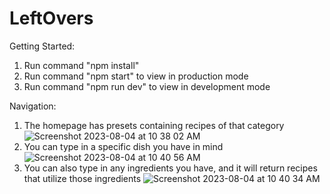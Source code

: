# LeftOvers
Getting Started:
1. Run command "npm install"
2. Run command "npm start" to view in production mode
3. Run command "npm run dev" to view in development mode

Navigation:
1. The homepage has presets containing recipes of that category
![Screenshot 2023-08-04 at 10 38 02 AM](https://github.com/davidchuang5/LeftOvers/assets/110566167/7a4b0891-b17d-4c7c-8ea7-c77c79ffe3da)
2. You can type in a specific dish you have in mind
![Screenshot 2023-08-04 at 10 40 56 AM](https://github.com/davidchuang5/LeftOvers/assets/110566167/87b18856-50a4-4ac7-b1b7-542ce38f0a86)
3. You can also type in any ingredients you have, and it will return recipes that utilize those ingredients
![Screenshot 2023-08-04 at 10 40 34 AM](https://github.com/davidchuang5/LeftOvers/assets/110566167/ccb20c0c-89b3-4929-aad1-0ff777c180f0)
